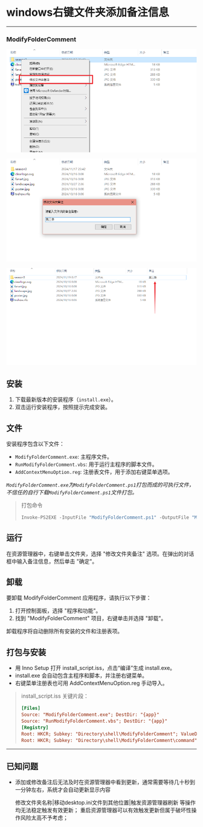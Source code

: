 # windows右键文件夹添加备注信息

---
### ModifyFolderComment

![Snipaste_2024-11-19_00-16-04.png](images/Snipaste_2024-11-19_00-16-04.png)

![Snipaste_2024-11-19_00-17-03.png](images/Snipaste_2024-11-19_00-17-03.png)

![Snipaste_2024-11-19_00-18-02.png](images/Snipaste_2024-11-19_00-18-02.png)

## 安装

1. 下载最新版本的安装程序（`install.exe`）。
2. 双击运行安装程序，按照提示完成安装。

## 文件

安装程序包含以下文件：

- `ModifyFolderComment.exe`: 主程序文件。
- `RunModifyFolderComment.vbs`: 用于运行主程序的脚本文件。
- `AddContextMenuOption.reg`: 注册表文件，用于添加右键菜单选项。

_`ModifyFolderComment.exe`为`ModifyFolderComment.ps1`打包而成的可执行文件，不信任的自行下载`ModifyFolderComment.ps1`文件打包。_
> 打包命令
> ```powershell
> Invoke-PS2EXE -InputFile "ModifyFolderComment.ps1" -OutputFile "ModifyFolderComment.exe" -NoConsole -requireAdmin
> ```


## 运行

在资源管理器中，右键单击文件夹，选择 "修改文件夹备注" 选项。在弹出的对话框中输入备注信息，然后单击 "确定"。

## 卸载

要卸载 ModifyFolderComment 应用程序，请执行以下步骤：

1. 打开控制面板，选择 "程序和功能"。
2. 找到 "ModifyFolderComment" 项目，右键单击并选择 "卸载"。

卸载程序将自动删除所有安装的文件和注册表项。

## 打包与安装

- 用 Inno Setup 打开 install_script.iss，点击“编译”生成 install.exe。
- install.exe 会自动包含主程序和脚本，并注册右键菜单。
- 右键菜单注册表也可用 AddContextMenuOption.reg 手动导入。

> install_script.iss 关键片段：
> ```ini
> [Files]
> Source: "ModifyFolderComment.exe"; DestDir: "{app}"
> Source: "RunModifyFolderComment.vbs"; DestDir: "{app}"
> [Registry]
> Root: HKCR; Subkey: "Directory\shell\ModifyFolderComment"; ValueData: "修改文件夹备注"
> Root: HKCR; Subkey: "Directory\shell\ModifyFolderComment\command"; ValueData: "wscript.exe \"{app}\RunModifyFolderComment.vbs\" \"%1\""
> ```

---

## 已知问题
- 添加或修改备注后无法及时在资源管理器中看到更新，通常需要等待几十秒到一分钟左右，系统才会自动更新显示内容

  修改文件夹名称|移动desktop.ini文件到其他位置|触发资源管理器刷新 等操作均无法稳定触发有效更新； 重启资源管理器可以有效触发更新但属于破坏性操作风险太高不予考虑；
